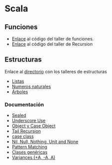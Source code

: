 # Scala

## Funciones
- [Enlace](https://github.com/daniel-s4n/Scala/blob/main/talleres/src/main/scala/Functions/Taller1.scala) al código del taller de funciones.
- [Enlace](https://github.com/daniel-s4n/Scala/blob/main/talleres/src/main/scala/Functions/Recursion.scala) al código del taller de Recursion


## Estructuras
Enlace al [directorio](https://github.com/daniel-s4n/Scala/tree/main/talleres/src/main/scala/dataStructures) con los talleres de estructuras
- [Listas](https://github.com/daniel-s4n/Scala/blob/main/talleres/src/main/scala/dataStructures/List.scala)
- [Numeros naturales](https://github.com/daniel-s4n/Scala/blob/main/talleres/src/main/scala/dataStructures/Nat.scala)
- [Árboles](https://github.com/daniel-s4n/Scala/blob/main/talleres/src/main/scala/dataStructures/Tree.scala)

### Documentación
- [Sealed](https://www.waitingforcode.com/scala-core/sealed-keyword-scala/read)
- [Underscore Use](https://www.baeldung.com/scala/underscore)
- [Object y Case Object](https://www.baeldung.com/scala/case-object-vs-object)
- [Tail Recursion](https://www.scala-exercises.org/scala_tutorial/tail_recursion)
- [case class](https://docs.scala-lang.org/tour/case-classes.html)
- [Nil, Null, Nothing, Unit and None](https://www.baeldung.com/scala/nil-null-nothing-unit-none)
- [Pattern Matching](https://docs.scala-lang.org/tour/pattern-matching.html)
- [Clases genéricas](https://docs.scala-lang.org/tour/generic-classes.html)
- [Variances (+A, -A, A)](https://docs.scala-lang.org/tour/variances.html)